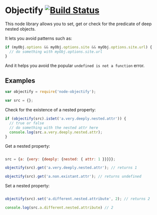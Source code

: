# Objectify [![Build Status](https://travis-ci.org/DanielOchoa/objectify.svg?branch=master)](https://travis-ci.org/DanielOchoa/objectify)

This node library allows you to set, get or check for the predicate of
deep nested objects.

It lets you avoid patterns such as:
```javascript
if (myObj.options && myObj.options.site && myObj.options.site.url) {
  // do something with myObj.options.site.url
}
```

And it helps you avoid the popular `undefined is not a function` error.

## Examples

```javascript
var objectify = require('node-objectify');

var src = {};

```

Check for the existence of a nested property:

```javascript
if (objectify(src).isSet('a.very.deeply.nested.attr')) {
  // true or false
  // do something with the nested attr here
  console.log(src.a.very.deeply.nested.attr);
}

```

Get a nested property:

```javascript

src = {a: {very: {deeply: {nested: { attr: 1 }}}}};

objectify(src).get('a.very.deeply.nested.attr'); // returns 1

objectify(src).get('a.non.existant.attr'); // returns undefined

```

Set a nested property:

```javascript

objectify(src).set('a.different.nested.attribute', 2); // returns 2

console.log(src.a.different.nested.attribute) // 2
```
